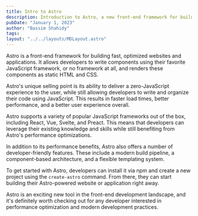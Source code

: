```yaml
---
title: Intro to Astro
description: Introduction to Astro, a new front-end framework for building fast, optimized websites and applications.
pubDate: "January 1, 2023"
author: "Bassim Shahidy"
tags:
layout: "../../layouts/MDLayout.astro"
---
```


Astro is a front-end framework for building fast, optimized websites and applications. It allows developers to write components using their favorite JavaScript framework, or no framework at all, and renders these components as static HTML and CSS. 

Astro's unique selling point is its ability to deliver a zero-JavaScript experience to the user, while still allowing developers to write and organize their code using JavaScript. This results in faster load times, better performance, and a better user experience overall.

Astro supports a variety of popular JavaScript frameworks out of the box, including React, Vue, Svelte, and Preact. This means that developers can leverage their existing knowledge and skills while still benefiting from Astro's performance optimizations.

In addition to its performance benefits, Astro also offers a number of developer-friendly features. These include a modern build pipeline, a component-based architecture, and a flexible templating system. 

To get started with Astro, developers can install it via npm and create a new project using the `create-astro` command. From there, they can start building their Astro-powered website or application right away.

Astro is an exciting new tool in the front-end development landscape, and it's definitely worth checking out for any developer interested in performance optimization and modern development practices.
